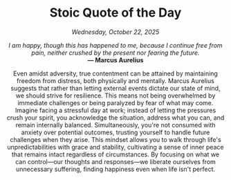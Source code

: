 <h1 align="center">Stoic Quote of the Day</h1>
<p align="center"><em><!--START_SECTION:current-date-->
Wednesday, October 22, 2025
<!--END_SECTION:current-date--></em></p>
<p align="center">
    <em><!--START_SECTION:quote-text-->
I am happy, though this has happened to me, because I continue free from pain, neither crushed by the present nor fearing the future.
<!--END_SECTION:quote-text--></em><br>
    <strong>— <!--START_SECTION:quote-author-->
Marcus Aurelius
<!--END_SECTION:quote-author--></strong>
</p>

<p align="center" style="max-width:600px;margin:0 auto;">
<!--START_SECTION:quote-interpretation-->
Even amidst adversity, true contentment can be attained by maintaining freedom from distress, both physically and mentally. Marcus Aurelius suggests that rather than letting external events dictate our state of mind, we should strive for resilience. This means not being overwhelmed by immediate challenges or being paralyzed by fear of what may come. Imagine facing a stressful day at work; instead of letting the pressures crush your spirit, you acknowledge the situation, address what you can, and remain internally balanced. Simultaneously, you're not consumed with anxiety over potential outcomes, trusting yourself to handle future challenges when they arise. This mindset allows you to walk through life's unpredictabilities with grace and stability, cultivating a sense of inner peace that remains intact regardless of circumstances. By focusing on what we can control—our thoughts and responses—we liberate ourselves from unnecessary suffering, finding happiness even when life isn't perfect.
<!--END_SECTION:quote-interpretation-->
</p>
